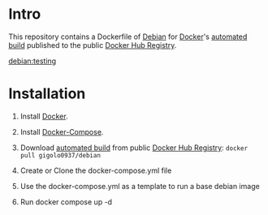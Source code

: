# Intro

This repository contains a Dockerfile of [Debian](https://www.debian.org/) for [Docker](https://www.docker.com/)'s [automated build](https://hub.docker.com/r/gigolo0937/debian) published to the public [Docker Hub Registry](https://registry.hub.docker.com/).

[debian:testing](https://hub.docker.com/_/debian)

# Installation

1. Install [Docker](https://www.docker.com/).

2. Install [Docker-Compose](https://docs.docker.com/compose/install/linux/).

3. Download [automated build](https://hub.docker.com/r/gigolo0937/debian) from public [Docker Hub Registry](https://registry.hub.docker.com/): `docker pull gigolo0937/debian`

4. Create or Clone the docker-compose.yml file
  
5. Use the docker-compose.yml as a template to run a base debian image

6. Run docker compose up -d
